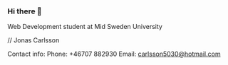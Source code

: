 ### Hi there 👋

Web Development student at Mid Sweden University

//
Jonas Carlsson

Contact info:
Phone: +46707 882930
Email: carlsson5030@hotmail.com

<!--
**JocarWebDev/JocarWebDev** is a ✨ _special_ ✨ repository because its `README.md` (this file) appears on your GitHub profile.

Here are some ideas to get you started:

- 🔭 I’m currently working on ...
- 🌱 I’m currently learning ...
- 👯 I’m looking to collaborate on ...
- 🤔 I’m looking for help with ...
- 💬 Ask me about ...
- 📫 How to reach me: ...
- 😄 Pronouns: ...
- ⚡ Fun fact: ...
-->
